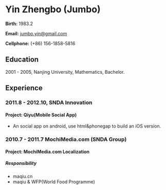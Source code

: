 Yin Zhengbo (Jumbo)
===================

**Birth:** 1983.2

**Email:** jumbo.yin@gmail.com

**Cellphone:** (+86) 156-1858-5816

Education
-----------------------
2001 - 2005, Nanjing University, Mathematics, Bachelor.

Experience
-----------------------
### 2011.8 - 2012.10, SNDA Innovation ###

#### Project: Qiyu(Mobile Social App) ####

- An social app on android, use html&phonegap to build an iOS version.

### 2010.7 - 2011.7 MochiMedia.com (SNDA Group) ###

#### Project: MochiMedia.com Localization ####

##### Responsibility #####
* maqiu.cn
* maqiu & WFP(World Food Programme)